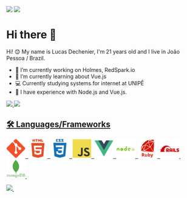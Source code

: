 <a href = "mailto:lucas.dechenieroliveira@gmail.com"><img src="https://img.shields.io/badge/-Gmail-%23333?style=for-the-badge&logo=gmail&logoColor=white" target="_blank"></a>
<a href="https://www.linkedin.com/in/lucas-dechenier-14821a175" target="_blank"><img src="https://img.shields.io/badge/-LinkedIn-%230077B5?style=for-the-badge&logo=linkedin&logoColor=white" target="_blank"></a> 
# Hi there 👋

Hi! :blush: My name is Lucas Dechenier, I'm 21 years old and I live in João Pessoa / Brazil.

- 🔭 I’m currently working on Holmes, RedSpark.io
- 🌱 I’m currently learning about Vue.js
- 💻 Currently studying systems for internet at UNIPÊ
- 💬 I have experience with Node.js and Vue.js.

<div>
  <a href="https://github.com/lucasDechenier">
  <img height="180em" src="https://github-readme-stats.vercel.app/api?username=lucasDechenier&show_icons=true&theme=tokyonight&include_all_commits=true&count_private=true"/>
  <img height="180em" src="https://github-readme-stats.vercel.app/api/top-langs/?username=lucasDechenier&layout=compact&langs_count=7&theme=tokyonight"/>
</div>
  
## 🛠 Languages/Frameworks 

<p align="left">
    <img src="https://raw.githubusercontent.com/devicons/devicon/master/icons/git/git-plain.svg" alt="git" width="50" height="50" />&nbsp;
    <img src="https://raw.githubusercontent.com/devicons/devicon/master/icons/html5/html5-plain-wordmark.svg" alt="html5" width="50" height="50" />&nbsp;
    <img src="https://raw.githubusercontent.com/devicons/devicon/master/icons/css3/css3-plain-wordmark.svg" alt="css3" width="50" height="50" />&nbsp;
    <img src="https://raw.githubusercontent.com/devicons/devicon/master/icons/javascript/javascript-original.svg" alt="javascript" width="50" height="50" />&nbsp;
    <img src="https://raw.githubusercontent.com/devicons/devicon/master/icons/vuejs/vuejs-original.svg" alt="vue" width="50" height="50" />&nbsp;
    <img src="https://raw.githubusercontent.com/devicons/devicon/master/icons/nodejs/nodejs-plain-wordmark.svg" alt="nodejs" width="50" height="50" />&nbsp;
    <img src="https://raw.githubusercontent.com/devicons/devicon/master/icons/ruby/ruby-plain-wordmark.svg" alt="ruby" width="50" height="50" />&nbsp;
    <img src="https://raw.githubusercontent.com/devicons/devicon/master/icons/rails/rails-plain-wordmark.svg" alt="rails" width="50" height="50" />&nbsp;
    <img src="https://raw.githubusercontent.com/devicons/devicon/master/icons/mongodb/mongodb-plain-wordmark.svg" alt="mongodb" width="50" height="50" />&nbsp;
</p>
<div>
  <img src="https://github.com/lucasDechenier/lucasDechenier/blob/output/github-contribution-grid-snake.svg"/>&nbsp;
</div>
